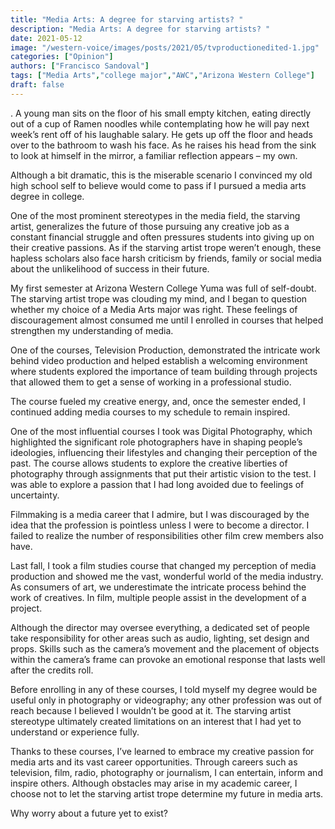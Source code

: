 ```yaml
---
title: "Media Arts: A degree for starving artists? "
description: "Media Arts: A degree for starving artists? "
date: 2021-05-12
image: "/western-voice/images/posts/2021/05/tvproductionedited-1.jpg"
categories: ["Opinion"]
authors: ["Francisco Sandoval"]
tags: ["Media Arts","college major","AWC","Arizona Western College"]
draft: false
---
```

. A young man sits on the floor of his small empty kitchen, eating directly out of a cup of Ramen noodles while contemplating how he will pay next week’s rent off of his laughable salary. He gets up off the floor and heads over to the bathroom to wash his face. As he raises his head from the sink to look at himself in the mirror, a familiar reflection appears – my own.

Although a bit dramatic, this is the miserable scenario I convinced my old high school self to believe would come to pass if I pursued a media arts degree in college.

One of the most prominent stereotypes in the media field, the starving artist, generalizes the future of those pursuing any creative job as a constant financial struggle and often pressures students into giving up on their creative passions. As if the starving artist trope weren’t enough, these hapless scholars also face harsh criticism by friends, family or social media about the unlikelihood of success in their future.

My first semester at Arizona Western College Yuma was full of self-doubt. The starving artist trope was clouding my mind, and I began to question whether my choice of a Media Arts major was right. These feelings of discouragement almost consumed me until I enrolled in courses that helped strengthen my understanding of media.

One of the courses, Television Production, demonstrated the intricate work behind video production and helped establish a welcoming environment where students explored the importance of team building through projects that allowed them to get a sense of working in a professional studio.

The course fueled my creative energy, and, once the semester ended, I continued adding media courses to my schedule to remain inspired.

One of the most influential courses I took was Digital Photography, which highlighted the significant role photographers have in shaping people’s ideologies, influencing their lifestyles and changing their perception of the past. The course allows students to explore the creative liberties of photography through assignments that put their artistic vision to the test. I was able to explore a passion that I had long avoided due to feelings of uncertainty.

Filmmaking is a media career that I admire, but I was discouraged by the idea that the profession is pointless unless I were to become a director. I failed to realize the number of responsibilities other film crew members also have.

Last fall, I took a film studies course that changed my perception of media production and showed me the vast, wonderful world of the media industry. As consumers of art, we underestimate the intricate process behind the work of creatives. In film, multiple people assist in the development of a project.

Although the director may oversee everything, a dedicated set of people take responsibility for other areas such as audio, lighting, set design and props. Skills such as the camera’s movement and the placement of objects within the camera’s frame can provoke an emotional response that lasts well after the credits roll.

Before enrolling in any of these courses, I told myself my degree would be useful only in photography or videography; any other profession was out of reach because I believed I wouldn’t be good at it. The starving artist stereotype ultimately created limitations on an interest that I had yet to understand or experience fully.

Thanks to these courses, I’ve learned to embrace my creative passion for media arts and its vast career opportunities. Through careers such as television, film, radio, photography or journalism, I can entertain, inform and inspire others. Although obstacles may arise in my academic career, I choose not to let the starving artist trope determine my future in media arts.

Why worry about a future yet to exist?
